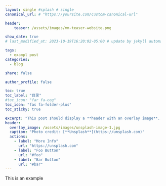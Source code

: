 ```yaml
---
layout: single #splash # single
canonical_url: # "https://yoursite.com/custom-canonical-url"

header:
    teaser: /assets/images/mm-teaser-website.png

show_date: true
# last_modified_at: 2023-10-19T16:20:02-05:00 # update by jekyll automatically, DO NOT set 'last_modified_at'.

tags:
  - exampl post
categories:
  - blog

share: false

author_profile: false

toc: true
toc_label: "目录"
#toc_icon: "far fa-cog"
toc_icon: "fas fa-folder-plus"
toc_sticky: true

excerpt: "This post should display a **header with an overlay image**, if the theme supports it."
header:
  overlay_image: /assets/images/unsplash-image-1.jpg
  caption: "Photo credit: [**Unsplash**](https://unsplash.com)"
  actions:
    - label: "More Info"
      url: "https://unsplash.com"
    - label: "Foo Button"
      url: "#foo"
    - label: "Bar Button"
      url: "#bar"
---
```


This is an example